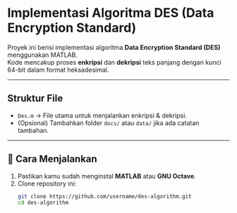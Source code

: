 # Implementasi Algoritma DES (Data Encryption Standard)

Proyek ini berisi implementasi algoritma **Data Encryption Standard (DES)** menggunakan MATLAB.  
Kode mencakup proses **enkripsi** dan **dekripsi** teks panjang dengan kunci 64-bit dalam format heksadesimal.

---

## Struktur File

- `Des.m` → File utama untuk menjalankan enkripsi & dekripsi.
- (Opsional) Tambahkan folder `docs/` atau `data/` jika ada catatan tambahan.

---

## 🚀 Cara Menjalankan

1. Pastikan kamu sudah menginstal **MATLAB** atau **GNU Octave**.
2. Clone repository ini:
   ```bash
   git clone https://github.com/username/des-algorithm.git
   cd des-algorithm
   ```
